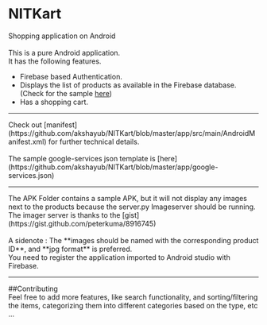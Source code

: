 # NITKart
Shopping application on Android
<br><br>
This is a pure Android application. <br>
It has the following features.
* Firebase based Authentication. <br>
* Displays the list of products as available in the Firebase database. (Check for the sample 
    [here](https://github.com/akshayub/NITKart/blob/master/fireBaseServerDetails/sampleJsonDatabase.json)) <br>
* Has a shopping cart. <br>
  
<hr>
Check out [manifest](https://github.com/akshayub/NITKart/blob/master/app/src/main/AndroidManifest.xml) for further technical details. <br><br>
The sample google-services json template is [here](https://github.com/akshayub/NITKart/blob/master/app/google-services.json)  
<hr>
The APK Folder contains a sample APK, but it will not display any images next to the products 
because the server.py Imageserver should be running. <br>
The imager server is thanks to the [gist](https://gist.github.com/peterkuma/8916745) <br>
<br>
A sidenote : The **images should be named with the corresponding product ID**, and **jpg format** is preferred. <br>
You need to register the application imported to Android studio with Firebase.<br>
<hr>
##Contributing<br>
Feel free to add more features, like search functionality, and sorting/filtering the items, categorizing them into different categories based on the type, etc ...
